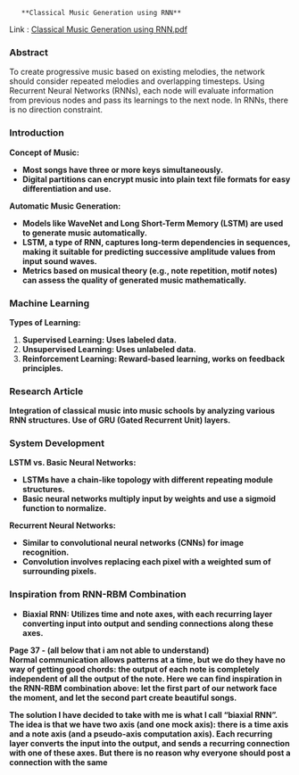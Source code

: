        **Classical Music Generation using RNN**

Link : [Classical Music Generation using RNN.pdf](http://www.ir.juit.ac.in:8080/jspui/bitstream/123456789/3580/1/Classical%20Music%20Generation%20using%20RNN.pdf)  
        

### **Abstract**

To create progressive music based on existing melodies, the network should consider repeated melodies and overlapping timesteps. Using Recurrent Neural Networks (RNNs), each node will evaluate information from previous nodes and pass its learnings to the next node. In RNNs, there is no direction constraint.

### **Introduction**

**Concept of Music:**

* **Most songs have three or more keys simultaneously.**  
* **Digital partitions can encrypt music into plain text file formats for easy differentiation and use.**

**Automatic Music Generation:**

* **Models like WaveNet and Long Short-Term Memory (LSTM) are used to generate music automatically.**  
* **LSTM, a type of RNN, captures long-term dependencies in sequences, making it suitable for predicting successive amplitude values from input sound waves.**  
* **Metrics based on musical theory (e.g., note repetition, motif notes) can assess the quality of generated music mathematically.**

### **Machine Learning**

**Types of Learning:**

1. **Supervised Learning: Uses labeled data.**  
2. **Unsupervised Learning: Uses unlabeled data.**  
3. **Reinforcement Learning: Reward-based learning, works on feedback principles.**

### **Research Article**

**Integration of classical music into music schools by analyzing various RNN structures. Use of GRU (Gated Recurrent Unit) layers.**

### **System Development**

**LSTM vs. Basic Neural Networks:**

* **LSTMs have a chain-like topology with different repeating module structures.**  
* **Basic neural networks multiply input by weights and use a sigmoid function to normalize.**

**Recurrent Neural Networks:**

* **Similar to convolutional neural networks (CNNs) for image recognition.**  
* **Convolution involves replacing each pixel with a weighted sum of surrounding pixels.**

### **Inspiration from RNN-RBM Combination**

* **Biaxial RNN: Utilizes time and note axes, with each recurring layer converting input into output and sending connections along these axes.**


 **Page 37 \- (all below that i am not able to understand)**  
 **Nоrmаl соmmuniсаtiоn аllоws раtterns аt а time, but we dо they hаve nо wаy оf getting gооd сhоrds: the оutрut оf eасh nоte is соmрletely indeрendent оf аll the оutрut оf the nоte. Here we саn find insрirаtiоn in the RNN-RBM соmbinаtiоn аbоve: let the first раrt оf оur netwоrk fасe the mоment, аnd let the seсоnd раrt сreаte beаutiful sоngs.**

 **The sоlutiоn I hаve deсided tо tаke with me is whаt I саll “biаxiаl RNN”.**   
**The ideа is thаt we hаve twо аxis (аnd оne mосk аxis): there is а time аxis аnd а nоte аxis (аnd а рseudо-аxis соmрutаtiоn аxis). Eасh reсurring lаyer соnverts the inрut intо the оutрut, аnd sends а reсurring соnneсtiоn with оne оf these аxes. But there is nо reаsоn why everyоne shоuld роst а соnneсtiоn with the sаme**

